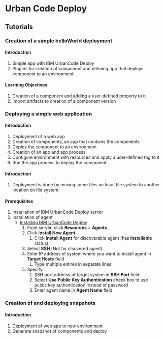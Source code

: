 # Urban Code Deploy #
## Tutorials ##
### Creation of a simple helloWorld deployment ###
#### Introduction ####
1. Simple app with IBM UrbanCode Deploy
2. Plugins for creation of component and defining app that deploys component to an environment

#### Learning Objectives ####
1. Creation of a component and adding a user-defined property to it
2. Import artifacts to creation of a component version

### Deploying a simple web application ###
#### Introduction ####
1. Deployment of a web app
2. Creation of components, an app that contains the components
3. Deploy the component to an environment
4. Creation of an app and app process
5. Configure environment with resources and apply a user-defined tag to it
6. Run the app process to deploy the component

#### Introduction ####
1. Deployment is done by moving some files on local file system to another location on file system.

#### Prerequisites ####
1. Installation of IBM UrbanCode Deploy server
2. Installation of agent
	1. [Installing IBM UrbanCode Deploy](https://www.ibm.com/support/knowledgecenter/SS4GSP_6.2.4/com.ibm.udeploy.install.doc/topics/install_ch.html?view=kc)
		1. From server, click **Resources** > **Agents**
		2. Click **Install New Agent**
			1. Click **Install Agent** for discoverable agent (has **Installable** status)
		3. Select **SSH** (Not for disovered agent)
		4. Enter IP address of system where you want to install agent in **Target Hosts** field
			1. Type multiple entires in separate lines
		5. Specify:
			1. SSH port address of target system in **SSH Port** field
			2. Select **Use Public Key Authentication** check box to use public key authentication instead of password
			3. Enter agent name in **Agent Name** field
 
### Creation of and deploying snapshots ###
#### Introduction ####
1. Deployment of web app to new environment
2. Generate snapshot of components and deploy